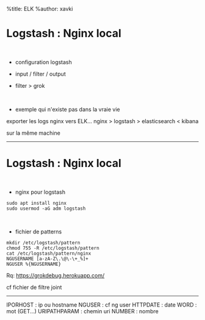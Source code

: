 %title: ELK
%author: xavki


# Logstash : Nginx local


<br>


* configuration logstash

* input / filter / output

* filter > grok

<br>


* exemple qui n'existe pas dans la vraie vie

exporter les logs nginx vers ELK...
	nginx > logstash > elasticsearch < kibana

sur la même machine 

-----------------------------------------------------------------

# Logstash : Nginx local


<br>


* nginx pour logstash

```
sudo apt install nginx
sudo usermod -aG adm logstash
```

<br>


* fichier de patterns

```
mkdir /etc/logstash/pattern
chmod 755 -R /etc/logstash/pattern
cat /etc/logstash/pattern/nginx
NGUSERNAME [a-zA-Z\.\@\-\+_%]+
NGUSER %{NGUSERNAME}
```

Rq: https://grokdebug.herokuapp.com/

cf fichier de filtre joint


-----------------------------------------------------------------


IPORHOST : ip ou hostname
NGUSER : cf ng user
HTTPDATE : date 
WORD : mot (GET...)
URIPATHPARAM : chemin uri
NUMBER : nombre
